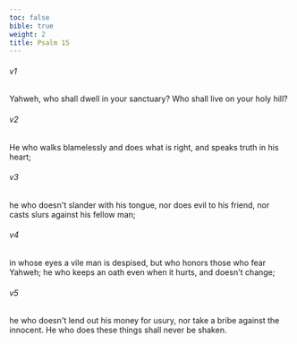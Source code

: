 ```yaml
---
toc: false
bible: true
weight: 2
title: Psalm 15
---
```




###### v1 
Yahweh, who shall dwell in your sanctuary? Who shall live on your holy hill? 

###### v2 
He who walks blamelessly and does what is right, and speaks truth in his heart; 

###### v3 
he who doesn't slander with his tongue, nor does evil to his friend, nor casts slurs against his fellow man; 

###### v4 
in whose eyes a vile man is despised, but who honors those who fear Yahweh; he who keeps an oath even when it hurts, and doesn't change; 

###### v5 
he who doesn't lend out his money for usury, nor take a bribe against the innocent. He who does these things shall never be shaken.
